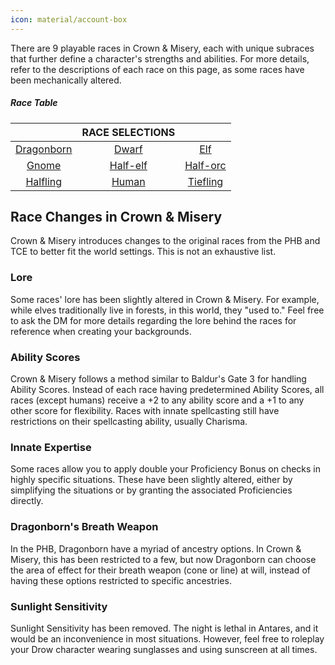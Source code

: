 ```yaml
---
icon: material/account-box
---
```


There are 9 playable races in Crown & Misery, each with unique subraces that further define a character's strengths and abilities. For more details, refer to the descriptions of each race on this page, as some races have been mechanically altered.

##### Race Table
|  | **RACE SELECTIONS** |  |
|:---:|:---:|:---:|
| [Dragonborn] | [Dwarf] | [Elf] |
| [Gnome] | [Half-elf] | [Half-orc] |
| [Halfling] | [Human] | [Tiefling] |

[dragonborn]: dragonborn.md
[Dwarf]: dwarf.md
[Half-elf]: half-elf.md
[elf]: elf.md
[Gnome]: gnome.md
[half-orc]: half-orc.md
[halfling]: halfling.md
[human]: human.md
[Tiefling]: tiefling.md

## Race Changes in Crown & Misery

Crown & Misery introduces changes to the original races from the PHB and TCE to better fit the world settings. This is not an exhaustive list.

### Lore
Some races' lore has been slightly altered in Crown & Misery. For example, while elves traditionally live in forests, in this world, they "used to." Feel free to ask the DM for more details regarding the lore behind the races for reference when creating your backgrounds.

### Ability Scores
Crown & Misery follows a method similar to Baldur's Gate 3 for handling Ability Scores. Instead of each race having predetermined Ability Scores, all races (except humans) receive a +2 to any ability score and a +1 to any other score for flexibility. Races with innate spellcasting still have restrictions on their spellcasting ability, usually Charisma.

### Innate Expertise
Some races allow you to apply double your Proficiency Bonus on checks in highly specific situations. These have been slightly altered, either by simplifying the situations or by granting the associated Proficiencies directly.

### Dragonborn's Breath Weapon
In the PHB, Dragonborn have a myriad of ancestry options. In Crown & Misery, this has been restricted to a few, but now Dragonborn can choose the area of effect for their breath weapon (cone or line) at will, instead of having these options restricted to specific ancestries.

### Sunlight Sensitivity
Sunlight Sensitivity has been removed. The night is lethal in Antares, and it would be an inconvenience in most situations. However, feel free to roleplay your Drow character wearing sunglasses and using sunscreen at all times.
